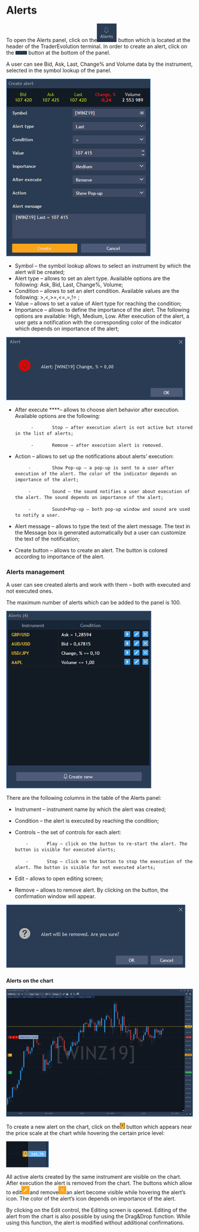 # Alerts

To open the Alerts panel, click on the![](../../../.gitbook/assets/1%20%287%29.png)
button which is located at the header of the TraderEvolution terminal. In order to create an alert, click on the ![](../../../.gitbook/assets/2%20%2862%29.png)
button at the bottom of the panel.

A user can see Bid, Ask, Last, Change% and Volume data by the instrument, selected in the symbol lookup of the panel.

![](../../../.gitbook/assets/3%20%283%29.png)

* Symbol – the symbol lookup allows to select an instrument by which the alert will be created;
* Alert type – allows to set an alert type. Available options are the following: Ask, Bid, Last, Change%, Volume;
* Condition – allows to set an alert condition. Available values are the following: &gt;,&lt;,&gt;=,&lt;=,=,!= ;
* Value – allows to set a value of Alert type for reaching the condition;
* Importance – allows to define the importance of the alert. The following options are available: High, Medium, Low. After execution of the alert, a user gets a notification with the corresponding color of the indicator which depends on importance of the alert;

![](../../../.gitbook/assets/screenshot_7%20%282%29.png)

* After execute ****– allows to choose alert behavior after execution. Available options are the following:

            -       Stop – after execution alert is not active but stored in the list of alerts;

            -       Remove – after execution alert is removed.

* Action – allows to set up the notifications about alerts’ execution:

           -        Show Pop-up – a pop-up is sent to a user after execution of the alert. The color of the indicator depends on importance of the alert;

           -        Sound – the sound notifies a user about execution of the alert. The sound depends on importance of the alert;

           -        Sound+Pop-up – both pop-up window and sound are used to notify a user.

* Alert message – allows to type the text of the alert message. The text in the Message box is generated automatically but a user can customize the text of the notification;
* Create button – allows to create an alert. The button is colored according to importance of the alert.

### **Alerts management**

A user can see created alerts and work with them – both with executed and not executed ones.

The maximum number of alerts which can be added to the panel is 100.

![](../../../.gitbook/assets/4%20%2842%29.png)


There are the following columns in the table of the Alerts panel:

* Instrument – instrument name by which the alert was created;
* Condition – the alert is executed by reaching the condition;
* Controls – the set of controls for each alert:

          -       Play – click on the button to re-start the alert. The button is visible for executed alerts;

          -       Stop – click on the button to stop the execution of the alert. The button is visible for not executed alerts;

* Edit – allows to open editing screen;
* Remove – allows to remove alert. By clicking on the button, the confirmation window will appear.

![](../../../.gitbook/assets/5%20%2812%29.png)

### 
**Alerts on the chart**

![](../../../.gitbook/assets/6%20%287%29.png)

To create a new alert on the chart, click on the![](../../../.gitbook/assets/7%20%2818%29.png)
button which appears near the price scale at the chart while hovering the certain price level:

![](../../../.gitbook/assets/8%20%2813%29.png)


All active alerts created by the same instrument are visible on the chart. After execution the alert is removed from the chart. The buttons which allow to edit![](../../../.gitbook/assets/9%20%2812%29.png)and remove![](../../../.gitbook/assets/10%20%281%29.png)an alert become visible while hovering the alert’s icon. 
The color of the alert’s icon depends on importance of the alert.

By clicking on the Edit control, the Editing screen is opened. Editing of the alert from the chart is also possible by using the Drag&Drop function. While using this function, the alert is modified without additional confirmations. 

